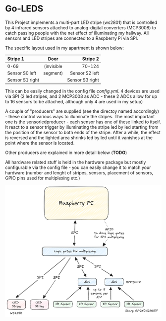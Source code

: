 # Go-LEDS

This Project implements a multi-part LED stripe (ws2801) that is
controlled by 4 infrared sensors attached to analog-digital converters
(MCP3008) to catch passing people with the net effect of illuminating
my hallway.  All sensors and LED stripes are connected to a Raspberry
Pi via SPI.

The specific layout used in my apartment is shown below:

| Stripe 1        | Door       | Stripe 2        |
|:----------------|:----------:|----------------:|
| 0-69            | (invisible | 70-124          |
| Sensor S0 left  | segment)   | Sensor S2 left  |
| Sensor S1 right |            | Sensor S3 right |

This can be easily changed in the config file _config.yml_. 4 devices are used via
SPI (2 led stripes, and 2 MCP3008 as ADC - these 2 ADCs allow for up
to 16 sensors to be attached, although only 4 are used in my setup)

A couple of "producers" are supplied (see the directoy named
accordingly) - these control various ways to illuminate the
stripes. The most important one is the sensorledproducer - each sensor
has one of these linked to itself. It react to a sensor trigger by
illuminating the stripe led by led starting from the position of the
sensor to both ends of the stripe. After a while, the effect is
reversed and the lighted area shrinks led by led until it vanishes at
the point where the sensor is located.

Other producers are explained in more detail below (**TODO**)

All hardware related stuff is held in the hardware package but mostly
configurable via the config file - you can easily change
it to match your hardware (number and lenght of stripes, sensors, placement of
sensors, GPIO pins used for multiplexing etc.)

![Overview](/docs/overview.png)

